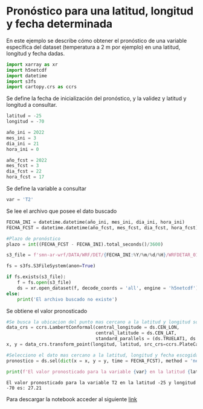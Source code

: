 # Pronóstico para una latitud, longitud y fecha determinada

En este ejemplo se describe cómo obtener el pronóstico de una variable específica del dataset (temperatura a 2 m por ejemplo) en una latitud, longitud y fecha dadas. 


```python
import xarray as xr
import h5netcdf
import datetime
import s3fs
import cartopy.crs as ccrs
```

Se define la fecha de inicialización del pronóstico, y la validez y latitud y longitud a consultar.


```python
latitud = -25
longitud = -70

año_ini = 2022
mes_ini = 3
dia_ini = 21
hora_ini = 0

año_fcst = 2022
mes_fcst = 3
dia_fcst = 22
hora_fcst = 17
```

Se define la variable a consultar


```python
var = 'T2'
```

Se lee el archivo que posee el dato buscado


```python
FECHA_INI = datetime.datetime(año_ini, mes_ini, dia_ini, hora_ini)
FECHA_FCST = datetime.datetime(año_fcst, mes_fcst, dia_fcst, hora_fcst)

#Plazo de pronóstico
plazo = int((FECHA_FCST - FECHA_INI).total_seconds()/3600)

s3_file = f'smn-ar-wrf/DATA/WRF/DET/{FECHA_INI:%Y/%m/%d/%H}/WRFDETAR_01H_{FECHA_INI:%Y%m%d_%H}_{plazo:03d}.nc'

fs = s3fs.S3FileSystem(anon=True)

if fs.exists(s3_file):
    f = fs.open(s3_file)
    ds = xr.open_dataset(f, decode_coords = 'all', engine = 'h5netcdf')
else:
    print('El archivo buscado no existe')

```

Se obtiene el valor pronosticado


```python
#Se busca la ubicacion del punto mas cercano a la latitud y longitud solicitada
data_crs = ccrs.LambertConformal(central_longitude = ds.CEN_LON, 
                                 central_latitude = ds.CEN_LAT, 
                                 standard_parallels = (ds.TRUELAT1, ds.TRUELAT2))
x, y = data_crs.transform_point(longitud, latitud, src_crs=ccrs.PlateCarree())

#Selecciono el dato mas cercano a la latitud, longitud y fecha escogida
pronostico = ds.sel(dict(x = x, y = y, time = FECHA_FCST), method = 'nearest')[var]

print(f'El valor pronosticado para la variable {var} en la latitud {latitud} y longitud {longitud} es: {pronostico.values:0.2f}')
```

    El valor pronosticado para la variable T2 en la latitud -25 y longitud -70 es: 27.21



Para descargar la notebook acceder al siguiente [link](../notebooks/Prono_lat_lon_fecha.ipynb)
